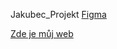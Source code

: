 Jakubec_Projekt
[Figma](https://www.figma.com/file/3r5MBoM0dfpo8GQeBMVcVy/L3---4P-projekt-(Copy)?node-id=0%3A1&t=d0zntLfkE3Tm0ugR-0)

[Zde je můj web](https://pslib-cz.github.io/2022l3web-pppp-StepanJakubec/)
